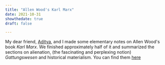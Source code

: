 ```yaml
---
title: "Allen Wood's Karl Marx"
date: 2021-10-31
showthedate: true
draft: false

---
```


My dear friend, [Aditya](https://adityadwarkesh.github.io), and I made some elementary notes on Allen Wood's book *Karl Marx*. We finished approximately half of it and summarized the sections on alienation, (the fascinating and perplexing notion) *Gattungswesen* and historical materialism. You can find them [here](../files/Heidegger-Levinas.pdf)